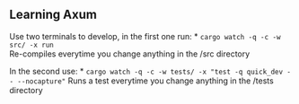 ## Learning Axum

Use two terminals to develop, in the first one run:
	* `cargo watch -q -c -w src/ -x run`	
Re-compiles everytime you change anything in the /src directory
	
In the second use:
	* `cargo watch -q -c -w tests/ -x "test -q quick_dev -- --nocapture"`
Runs a test everytime you change anything in the /tests directory
